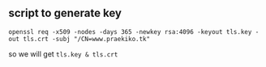 ## script to generate key

```
openssl req -x509 -nodes -days 365 -newkey rsa:4096 -keyout tls.key -out tls.crt -subj "/CN=www.praekiko.tk"
```

so we will get `tls.key & tls.crt`
